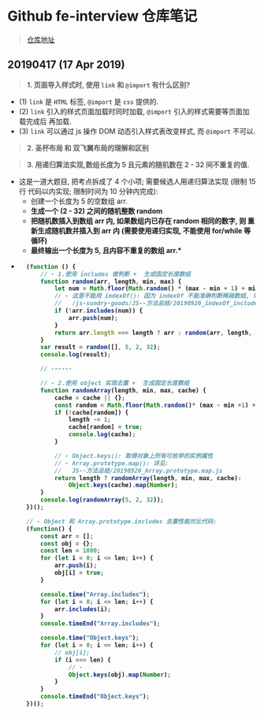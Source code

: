 # Github fe-interview 仓库笔记
> [仓库地址](https://github.com/haizlin/fe-interview/blob/master/category/history.md)

## 20190417 (17 Apr 2019)
> **1. 页面导入样式时, 使用 `link` 和 `@import` 有什么区别?**
- (1) `link` 是 `HTML` 标签, `@import` 是 `css` 提供的.
- (2) `link` 引入的样式页面加载时同时加载, `@import` 引入的样式需要等页面加载完成后
    再加载.
- (3) `link` 可以通过 js 操作 DOM 动态引入样式表改变样式, 而 `@import` 不可以.

> **2. 圣杯布局 和 双飞翼布局的理解和区别**

> **3. 用递归算法实现,数组长度为 5 且元素的随机数在 2 - 32 间不重复的值.**
- 这是一道大题目, 把考点拆成了 4 个小项; 需要候选人用递归算法实现 (限制 15 行
  代码以内实现; 限制时间为 10 分钟内完成):
    + <a> 创建一个长度为 5 的空数组 arr.
    + <b> 生成一个 (2 - 32) 之间的随机整数 random
    + <c> 把随机数插入到数组 arr 内, 如果数组内已存在 random 相同的数字, 则
      重新生成随机数并插入到 arr 内 (需要使用递归实现, 不能使用 for/while 等
      循环)
    + <d> 最终输出一个长度为 5, 且内容不重复的数组 arr.*
- ```javascript
    (function () {
        // - 1.使用 includes 做判断 +  生成固定长度数组
        function random(arr, length, min, max) {
            let num = Math.floor(Math.random() * (max - min + 1) + min);
            // - 这里不能用 indexOf(): 因为 indexOf 不能准确判断稀疏数组, 详见:
            //   /js-sundry-goods/JS--方法总结/20190920_indexOf_includes_的区别.html
            if (!arr.includes(num)) {
                arr.push(num);
            }
            return arr.length === length ? arr : random(arr, length, min, max);
        }
        var result = random([], 5, 2, 32);
        console.log(result);

        // ------

        // - 2.使用 object 实现去重 +  生成固定长度数组
        function randomArray(length, min, max, cache) {
            cache = cache || {};
            const random = Math.floor(Math.random()* (max - min +1) + min);
            if (!cache[random]) {
                length -= 1;
                cache[random] = true;
                console.log(cache);
            }

            // - Object.keys(): 取得对象上所有可枚举的实例属性
            // - Array.prototype.map(): 详见: 
            //   JS--方法总结/20190920_Array.prototype.map.js
            return length ? randomArray(length, min, max, cache): 
                Object.keys(cache).map(Number);
        }
        console.log(randomArray(5, 2, 32));
    })();

    // - Object 和 Array.prototype.includes 去重性能对比代码:
    (function() {
        const arr = [];
        const obj = {};
        const len = 1000;
        for (let i = 0; i <= len; i++) {
            arr.push(i);
            obj[i] = true;
        }

        console.time("Array.includes");
        for (let i = 0; i <= len; i++) {
            arr.includes(i);
        }
        console.timeEnd("Array.includes");

        console.time("Object.keys");
        for (let i = 0; i <= len; i++) {
            // obj[i];
            if (i === len) {
                // - 
                Object.keys(obj).map(Number);
            }
        }
        console.timeEnd("Object.keys");
    })();
  ```    